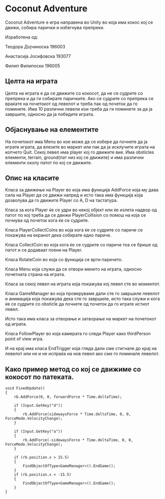 # Coconut Adventure

Coconut Adventure е игра направена во Unity во која има кокос кој се движи, собира парички и избегнува препреки.

Изработена од:

Теодора Дојчиноска 196003

Анастасија Јосифовска 193077

Филип Филипоски 196005

## Целта на играта

Целта на играта е да се движите со кокосот, да не се судрите со препрека и да ги собирате паричките. Ако се судрите со препрека се враќате на почетокот од левелот и треба пак од почеток да го поминете. Има 10 различни левели кои треба да ги поминете за да ја завршите, односно да ја победите играта.

## Објаснување на елементите

На почетокот има Menu во кое може да се избере да почнете да ја играте играта, да влезете во маркет или пак да ја исклучите играта на копчето Quit. Секој левел има player кој го движите вие. Има obsticles елементи, terrain, ground(пат низ кој се движите) и има различни елементи околу патот по кој се движите.

## Опис на класите

Класа за движење на Player во која има функција AddForce која му дава сила на Player да се движи напред и исто така има функција која дозволува да го движите Player со A, D на тастатура.

Класа за кога Player ќе се удри во некој објект или ќе излета надвор од патот по кој треба да се движи PlayerCollision со помош на која се почнува од почеток кога ќе се судрите.

Класа PlayerCollectCoins во која кога ќе се судрите со париче се покажува на екранот дека собирате едно париче.

Класа CollectCoin во која кога ќе се судрите со париче тоа се брише од патот и се додаваат поени на Player.

Класа RotateCoin во која со функција се врти паричето.

Класа Menu која служи да се отвори менито на играта, односно почетната страна на играта.

Класа за секој левел на играта која покажува кој левел сте во моментот.

Класа GameManager во која проверуваме дали сте го завршиле левелот и анимација која покажува дека сте го завршиле, исто така служи и кога ќе се судрите со obsticle да почнете од почеток да го играте истиот левел.

Исто така има класа за отворање и затворање на маркет на почетокот од играта.

Класа FollowPlayer во која камерата го следи Player како thirdPerson point of view игра.

И на крај има класа EndTrigger која гледа дали сме стигнале до крај на левелот или не и не испраќа на нов левел ако сме го поминале левелот.

## Како пример метод со кој се движиме со кокосот по патеката.

    void FixedUpdate()
    {
        rb.AddForce(0, 0, forwardForce * Time.deltaTime);

        if (Input.GetKey("d"))
        {
            rb.AddForce(sidewaysForce * Time.deltaTime, 0, 0, ForceMode.VelocityChange);
        }

        if (Input.GetKey("a"))
        {
            rb.AddForce(-sidewaysForce * Time.deltaTime, 0, 0, ForceMode.VelocityChange);
        }

        if (rb.position.x > 15.5)
        {
            FindObjectOfType<GameManager>().EndGame();
        }
        if (rb.position.x < -15.5)
        {
            FindObjectOfType<GameManager>().EndGame();
        }
    }
